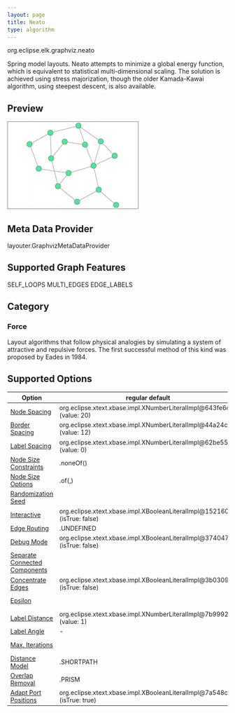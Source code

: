 ```yaml
---
layout: page
title: Neato
type: algorithm
---
```

org.eclipse.elk.graphviz.neato

Spring model layouts. Neato attempts to minimize a global energy function, which is equivalent to statistical multi-dimensional scaling. The solution is achieved using stress majorization, though the older Kamada-Kawai algorithm, using steepest descent, is also available.

## Preview
![](images/neato.png)

## Meta Data Provider
layouter.GraphvizMetaDataProvider

## Supported Graph Features
SELF_LOOPS
MULTI_EDGES
EDGE_LABELS

## Category
### Force
Layout algorithms that follow physical analogies by simulating a system of attractive and repulsive forces. The first successful method of this kind was proposed by Eades in 1984.

## Supported Options

Option | regular default | algorithm default
----|----|----
[Node Spacing](org-eclipse-elk-spacing-node) | org.eclipse.xtext.xbase.impl.XNumberLiteralImpl@643fe6d1 (value: 20) | org.eclipse.xtext.xbase.impl.XNumberLiteralImpl@3e90703 (value: 40)
[Border Spacing](org-eclipse-elk-spacing-border) | org.eclipse.xtext.xbase.impl.XNumberLiteralImpl@44a24c7d (value: 12) | org.eclipse.xtext.xbase.impl.XNumberLiteralImpl@6b5323ca (value: 10)
[Label Spacing](org-eclipse-elk-spacing-label) | org.eclipse.xtext.xbase.impl.XNumberLiteralImpl@62be5539 (value: 0) | 
[Node Size Constraints](org-eclipse-elk-nodeSize-constraints) | <XFeatureCallImplCustom>.noneOf(<XFeatureCallImplCustom>) | 
[Node Size Options](org-eclipse-elk-nodeSize-options) | <XFeatureCallImplCustom>.of(<XMemberFeatureCallImplCustom>,<XMemberFeatureCallImplCustom>) | 
[Randomization Seed](org-eclipse-elk-randomSeed) |  | org.eclipse.xtext.xbase.impl.XNumberLiteralImpl@3c2a40f9 (value: 1)
[Interactive](org-eclipse-elk-interactive) | org.eclipse.xtext.xbase.impl.XBooleanLiteralImpl@1521606c (isTrue: false) | 
[Edge Routing](org-eclipse-elk-edgeRouting) | <XFeatureCallImplCustom>.UNDEFINED | <XFeatureCallImplCustom>.SPLINES
[Debug Mode](org-eclipse-elk-debugMode) | org.eclipse.xtext.xbase.impl.XBooleanLiteralImpl@37404760 (isTrue: false) | 
[Separate Connected Components](org-eclipse-elk-separateConnectedComponents) |  | org.eclipse.xtext.xbase.impl.XBooleanLiteralImpl@3392829 (isTrue: false)
[Concentrate Edges](org-eclipse-elk-graphviz-concentrate) | org.eclipse.xtext.xbase.impl.XBooleanLiteralImpl@3b03098a (isTrue: false) | 
[Epsilon](org-eclipse-elk-graphviz-epsilon) |  | org.eclipse.xtext.xbase.impl.XNumberLiteralImpl@3fdfefab (value: 0.0001f)
[Label Distance](org-eclipse-elk-graphviz-labelDistance) | org.eclipse.xtext.xbase.impl.XNumberLiteralImpl@7b999246 (value: 1) | 
[Label Angle](org-eclipse-elk-graphviz-labelAngle) | - <XNumberLiteralImpl> | 
[Max. Iterations](org-eclipse-elk-graphviz-maxiter) |  | org.eclipse.xtext.xbase.impl.XNumberLiteralImpl@7d451dc1 (value: 200)
[Distance Model](org-eclipse-elk-graphviz-neatoModel) | <XFeatureCallImplCustom>.SHORTPATH | 
[Overlap Removal](org-eclipse-elk-graphviz-overlapMode) | <XFeatureCallImplCustom>.PRISM | 
[Adapt Port Positions](org-eclipse-elk-graphviz-adaptPortPositions) | org.eclipse.xtext.xbase.impl.XBooleanLiteralImpl@7a548cd6 (isTrue: true) | 

